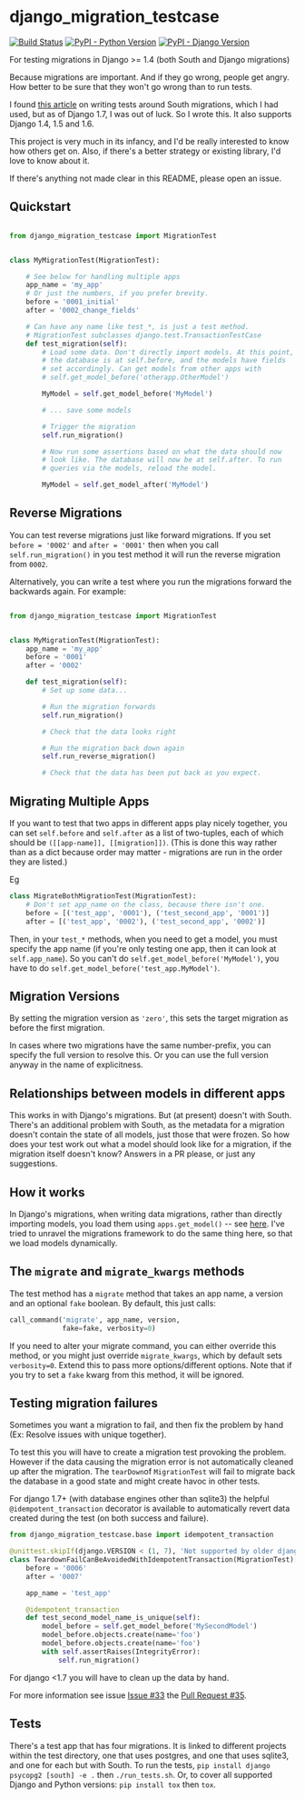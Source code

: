 # django_migration_testcase
[![Build Status](https://travis-ci.org/plumdog/django_migration_testcase.svg?branch=master)](https://travis-ci.org/plumdog/django_migration_testcase)
[![PyPI - Python Version](https://img.shields.io/pypi/pyversions/django_migration_testcase)](https://pypi.org/project/django-migration-testcase/)
[![PyPI - Django Version](https://img.shields.io/pypi/djversions/django_migration_testcase)](https://pypi.org/project/django-migration-testcase/)

For testing migrations in Django >= 1.4 (both South and Django migrations)

Because migrations are important. And if they go wrong, people get
angry. How better to be sure that they won't go wrong than to run
tests.

I found [this article](https://micknelson.wordpress.com/2013/03/01/testing-django-migrations/)
on writing tests around South migrations, which I had used, but as of
Django 1.7, I was out of luck. So I wrote this. It also supports
Django 1.4, 1.5 and 1.6.

This project is very much in its infancy, and I'd be really interested
to know how others get on. Also, if there's a better strategy or
existing library, I'd love to know about it.

If there's anything not made clear in this README, please open an
issue.

Quickstart
----------

```python

from django_migration_testcase import MigrationTest


class MyMigrationTest(MigrationTest):

    # See below for handling multiple apps
    app_name = 'my_app'
    # Or just the numbers, if you prefer brevity.
    before = '0001_initial'
    after = '0002_change_fields'

    # Can have any name like test_*, is just a test method.
    # MigrationTest subclasses django.test.TransactionTestCase
    def test_migration(self):
        # Load some data. Don't directly import models. At this point,
        # the database is at self.before, and the models have fields
        # set accordingly. Can get models from other apps with
        # self.get_model_before('otherapp.OtherModel')

        MyModel = self.get_model_before('MyModel')

        # ... save some models

        # Trigger the migration
        self.run_migration()

        # Now run some assertions based on what the data should now
        # look like. The database will now be at self.after. To run
        # queries via the models, reload the model.

        MyModel = self.get_model_after('MyModel')
```


Reverse Migrations
------------------

You can test reverse migrations just like forward migrations. If you
set `before = '0002'` and `after = '0001'` then when you call
`self.run_migration()` in you test method it will run the reverse
migration from `0002`.

Alternatively, you can write a test where you run the migrations
forward the backwards again. For example:

```python

from django_migration_testcase import MigrationTest


class MyMigrationTest(MigrationTest):
    app_name = 'my_app'
    before = '0001'
    after = '0002'

    def test_migration(self):
        # Set up some data...

        # Run the migration forwards
        self.run_migration()

        # Check that the data looks right

        # Run the migration back down again
        self.run_reverse_migration()

        # Check that the data has been put back as you expect.
```

Migrating Multiple Apps
-----------------------

If you want to test that two apps in different apps play nicely
together, you can set `self.before` and `self.after` as a list of
two-tuples, each of which should be `([[app-name]],
[[migration]])`. (This is done this way rather than as a dict because
order may matter - migrations are run in the order they are listed.)

Eg
```python
class MigrateBothMigrationTest(MigrationTest):
    # Don't set app_name on the class, because there isn't one.
    before = [('test_app', '0001'), ('test_second_app', '0001')]
    after = [('test_app', '0002'), ('test_second_app', '0002')]
```

Then, in your `test_*` methods, when you need to get a model, you must
specify the app name (if you're only testing one app, then it can look
at `self.app_name`). So you can't do
`self.get_model_before('MyModel')`, you have to do
`self.get_model_before('test_app.MyModel')`.

Migration Versions
------------------

By setting the migration version as `'zero'`, this sets the target
migration as before the first migration.

In cases where two migrations have the same number-prefix, you can
specify the full version to resolve this. Or you can use the full
version anyway in the name of explicitness.

Relationships between models in different apps
----------------------------------------------

This works in with Django's migrations. But (at present) doesn't with
South. There's an additional problem with South, as the metadata for a
migration doesn't contain the state of all models, just those that
were frozen. So how does your test work out what a model should look
like for a migration, if the migration itself doesn't know? Answers in
a PR please, or just any suggestions.

How it works
------------

In Django's migrations, when writing data migrations, rather than
directly importing models, you load them using `apps.get_model()` --
see
[here](https://docs.djangoproject.com/en/1.7/topics/migrations/#data-migrations).
I've tried to unravel the migrations framework to do the same thing
here, so that we load models dynamically.

The `migrate` and `migrate_kwargs` methods
------------------------------------------

The test method has a `migrate` method that takes an app name, a
version and an optional `fake` boolean. By default, this just calls:
```python
call_command('migrate', app_name, version,
             fake=fake, verbosity=0)
```

If you need to alter your migrate command, you can either override this method, or you might just override `migrate_kwargs`, which by default sets `verbosity=0`. Extend this to pass more options/different options. Note that if you try to set a `fake` kwarg from this method, it will be ignored.

Testing migration failures
--------------------------

Sometimes you want a migration to fail, and then fix the problem by hand (Ex: Resolve issues with unique together).

To test this you will have to create a migration test provoking the problem. However if the data causing the migration error is not automatically cleaned up after the migration. The `tearDown`of `MigrationTest` will fail to migrate back the database in a good state and might create havoc in other tests. 

For django 1.7+ (with database engines other than sqlite3) the helpful `@idempotent_transaction` decorator is available to automatically revert data created during the test (on both success and failure). 

```python
from django_migration_testcase.base import idempotent_transaction

@unittest.skipIf(django.VERSION < (1, 7), 'Not supported by older django versions')
class TeardownFailCanBeAvoidedWithIdempotentTransaction(MigrationTest):
    before = '0006'
    after = '0007'

    app_name = 'test_app'

    @idempotent_transaction
    def test_second_model_name_is_unique(self):
        model_before = self.get_model_before('MySecondModel')
        model_before.objects.create(name='foo')
        model_before.objects.create(name='foo')
        with self.assertRaises(IntegrityError):
            self.run_migration()
```

For django <1.7 you will have to clean up the data by hand.

For more information see issue [Issue #33](https://github.com/plumdog/django_migration_testcase/issues/33) the [Pull Request #35](https://github.com/plumdog/django_migration_testcase/pull/35).

Tests
-----

There's a test app that has four migrations. It is linked to different
projects within the test directory, one that uses postgres, and one
that uses sqlite3, and one for each but with South. To run the tests,
`pip install django psycopg2 [south] -e .` then `./run_tests.sh`. Or,
to cover all supported Django and Python versions: `pip install tox`
then `tox`.
